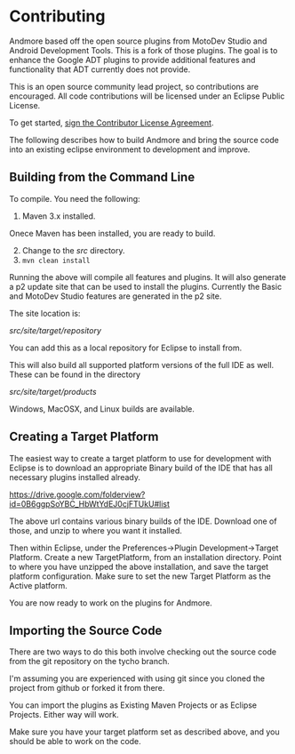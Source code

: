 # Contributing

Andmore based off the open source plugins from MotoDev Studio and Android Development Tools.  This is a fork of those plugins.   The
goal is to enhance the Google ADT plugins to provide additional features and functionality that ADT currently
does not provide.

This is an open source community lead project, so contributions are encouraged.  All code contributions will
be licensed under an Eclipse Public License.

To get started, <a href="https://www.clahub.com/agreements/kingargyle/proteus">sign the Contributor License Agreement</a>.

The following describes how to build Andmore and bring the source code into an existing eclipse environment to development and improve.

## Building from the Command Line

To compile.  You need the following:

1. Maven 3.x installed.

Onece Maven has been installed, you are ready to build.

2. Change to the _src_ directory.
3. `mvn clean install`

Running the above will compile all features and plugins.  It will also generate a p2 update
site that can be used to install the plugins.  Currently the Basic and MotoDev Studio features
are generated in the p2 site.

The site location is:

_src/site/target/repository_

You can add this as a local repository for Eclipse to install from.

This will also build all supported platform versions of the full IDE as well.  These can be found in the directory 

_src/site/target/products_

Windows, MacOSX, and Linux builds are available.

## Creating a Target Platform

The easiest way to create a target platform to use for development with Eclipse is to
download an appropriate Binary build of the IDE that has all necessary plugins installed already.

https://drive.google.com/folderview?id=0B6ggpSoYBC_HbWtYdEJ0cjFTUkU#list

The above url contains various binary builds of the IDE.  Download one of those, and unzip to
where you want it installed.

Then within Eclipse, under the Preferences->Plugin Development->Target Platform.  Create a new TargetPlatform,
from an installation directory.   Point to where you have unzipped the above installation, and save the target
platform configuration.  Make sure to set the new Target Platform as the Active platform.

You are now ready to work on the plugins for Andmore.

## Importing the Source Code

There are two ways to do this both involve checking out the source code from the git repository on the tycho branch.

I'm assuming you are experienced with using git since you cloned the project from github or forked it from there.

You can import the plugins as Existing Maven Projects or as Eclipse Projects.  Either way will work.   

Make sure you have your target platform set as described above, and you should be able to work on the code.

